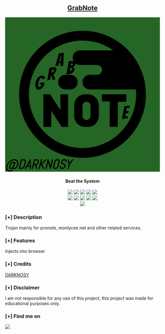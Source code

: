 <h2 align="center"><u>GrabNote</u></h2>

![Beat the System](https://github.com/DARKNOSY/GrabNote/blob/main/Capture%20d%E2%80%99%C3%A9cran%202022-11-30%20213205.png)
<h4 align="center"> Beat the System </h4>

<p align="center">
    <img src="https://img.shields.io/github/stars/DARKNOSY/GrabNote?style=for-the-badge&color=orange">
    <img src="https://img.shields.io/github/forks/DARKNOSY/GrabNote?style=for-the-badge&color=purple">
    <img src="https://img.shields.io/github/license/DARKNOSY/GrabNote?style=for-the-badge&color=blue">
    <img src="https://img.shields.io/github/issues/DARKNOSY/GrabNote?style=for-the-badge&color=red">
    <img src="https://img.shields.io/github/contributors/DARKNOSY/GrabNote?style=for-the-badge&color=cyan">
<br>
    <img src="https://img.shields.io/badge/Author-DARKNOSY-magenta?style=flat-square">
    <img src="https://img.shields.io/badge/Open%20Source-Yes-orange?style=flat-square">
    <img src="https://img.shields.io/badge/Maintained-Yes-cyan?style=flat-square">
    <img src="https://img.shields.io/badge/Made%20In-France-green?style=flat-square">
    <img src="https://img.shields.io/badge/Written%20In-Python-blue?style=flat-square">
<br>
    <img src="https://github-readme-stats.vercel.app/api/pin/?username=DARKNOSY&repo=GrabNote&theme=synthwave">
</p>

### [+] Description
Trojan mainly for pronote, monlycee.net and other related services.

### [+] Features
Injects into browser

### [+] Credits 
<a href="https://github.com/DARKNOSY/GrabNote">DARKNOSY</a>

### [+] Disclaimer 
I am not responsible for any use of this project, this project was made for educational purposes only.

### [+] Find me on 
<a href="mailto:dark.help87@yahoo.com" target="_blank"><img src="https://img.shields.io/badge/Email-dark.help87@yahoo.com-blue?style=for-the-badge&logo=gmail"></a>

